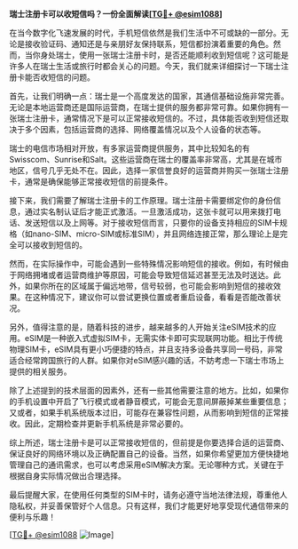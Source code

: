 **瑞士注册卡可以收短信吗？一份全面解读[[TG💪+ @esim1088](https://t.me/s/esim1088)]**

在当今数字化飞速发展的时代，手机短信依然是我们生活中不可或缺的一部分。无论是接收验证码、通知还是与亲朋好友保持联系，短信都扮演着重要的角色。然而，当你身处瑞士，使用一张瑞士注册卡时，是否还能顺利收到短信呢？这可能是许多人在瑞士生活或旅行时都会关心的问题。今天，我们就来详细探讨一下瑞士注册卡能否收短信的问题。

首先，让我们明确一点：瑞士是一个高度发达的国家，其通信基础设施非常完善。无论是本地运营商还是国际运营商，在瑞士提供的服务都非常可靠。如果你拥有一张瑞士注册卡，通常情况下是可以正常接收短信的。不过，具体能否收到短信还取决于多个因素，包括运营商的选择、网络覆盖情况以及个人设备的状态等。

瑞士的电信市场相对开放，有多家运营商提供服务，其中比较知名的有Swisscom、Sunrise和Salt。这些运营商在瑞士的覆盖率非常高，尤其是在城市地区，信号几乎无处不在。因此，选择一家信誉良好的运营商并购买一张瑞士注册卡，通常是确保能够正常接收短信的前提条件。

接下来，我们需要了解瑞士注册卡的工作原理。瑞士注册卡需要绑定你的身份信息，通过实名制认证后才能正式激活。一旦激活成功，这张卡就可以用来拨打电话、发送短信以及上网等。对于接收短信而言，只要你的设备支持相应的SIM卡规格（如nano-SIM、micro-SIM或标准SIM），并且网络连接正常，那么理论上是完全可以接收到短信的。

然而，在实际操作中，可能会遇到一些特殊情况影响短信的接收。例如，有时候由于网络拥堵或者运营商维护等原因，可能会导致短信延迟甚至无法及时送达。此外，如果你所在的区域属于偏远地带，信号较弱，也可能会影响到短信的接收效果。在这种情况下，建议你可以尝试更换位置或者重启设备，看看是否能改善状况。

另外，值得注意的是，随着科技的进步，越来越多的人开始关注eSIM技术的应用。eSIM是一种嵌入式虚拟SIM卡，无需实体卡即可实现联网功能。相比于传统物理SIM卡，eSIM具有更小巧便捷的特点，并且支持多设备共享同一号码，非常适合经常跨国旅行的人群。如果你对eSIM感兴趣的话，不妨考虑一下瑞士市场上提供的相关服务。

除了上述提到的技术层面的因素外，还有一些其他需要注意的地方。比如，如果你的手机设置中开启了飞行模式或者静音模式，可能会无意间屏蔽掉某些重要信息；又或者，如果手机系统版本过旧，可能存在兼容性问题，从而影响到短信的正常接收。因此，定期检查并更新手机系统是非常必要的。

综上所述，瑞士注册卡是可以正常接收短信的，但前提是你要选择合适的运营商、保证良好的网络环境以及正确配置自己的设备。当然，如果你希望更加方便快捷地管理自己的通讯需求，也可以考虑采用eSIM解决方案。无论哪种方式，关键在于根据自身实际情况做出合理选择。

最后提醒大家，在使用任何类型的SIM卡时，请务必遵守当地法律法规，尊重他人隐私权，并妥善保管好个人信息。只有这样，我们才能更好地享受现代通信带来的便利与乐趣！

[[TG💪+ @esim1088](https://t.me/s/esim1088) ![Image](https://i.postimg.cc/4NQfJmqS/Snipaste-2025-05-13-00-14-12.png)]
